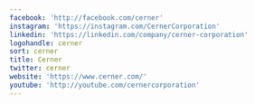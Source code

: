 ```yaml
---
facebook: 'http://facebook.com/cerner'
instagram: 'https://instagram.com/CernerCorporation'
linkedin: 'https://linkedin.com/company/cerner-corporation'
logohandle: cerner
sort: cerner
title: Cerner
twitter: cerner
website: 'https://www.cerner.com/'
youtube: 'http://youtube.com/cernercorporation'
---
```

